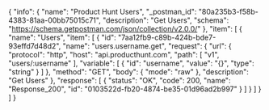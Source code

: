 {
  "info": {
    "name": "Product Hunt Users",
    "_postman_id": "80a235b3-f58b-4383-81aa-00bb75015c71",
    "description": "Get Users",
    "schema": "https://schema.getpostman.com/json/collection/v2.0.0/"
  },
  "item": [
    {
      "name": "Users",
      "item": [
        {
          "id": "7aa12fb9-c89b-424b-bde7-93effd7d48d2",
          "name": "users.username.get",
          "request": {
            "url": {
              "protocol": "http",
              "host": "api.producthunt.com",
              "path": [
                "v1",
                "users/:username"
              ],
              "variable": [
                {
                  "id": "username",
                  "value": "{}",
                  "type": "string"
                }
              ]
            },
            "method": "GET",
            "body": {
              "mode": "raw"
            },
            "description": "Get Users"
          },
          "response": [
            {
              "status": "OK",
              "code": 200,
              "name": "Response_200",
              "id": "0103522d-fb20-4874-be35-01d96ad2b997"
            }
          ]
        }
      ]
    }
  ]
}